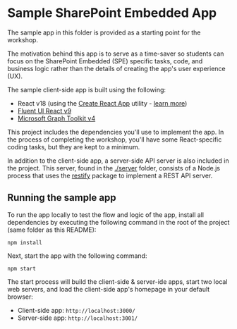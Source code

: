 # Sample SharePoint Embedded App

The sample app in this folder is provided as a starting point for the workshop.

The motivation behind this app is to serve as a time-saver so students can focus on the SharePoint Embedded (SPE) specific tasks, code, and business logic rather than the details of creating the app's user experience (UX).

The sample client-side app is built using the following:

- React v18 (using the [Create React App](https://create-react-app.dev/) utility - [learn more](./README-CRE.md))
- [Fluent UI React v9](https://react.fluentui.dev/)
- [Microsoft Graph Toolkit v4](https://learn.microsoft.com/graph/toolkit/overview)

This project includes the dependencies you'll use to implement the app. In the process of completing the workshop, you'll have some React-specific coding tasks, but they are kept to a minimum.

In addition to the client-side app, a server-side API server is also included in the project. This server, found in the [./server](./server) folder, consists of a Node.js process that uses the [restify](http://restify.com/) package to implement a REST API server.

## Running the sample app

To run the app locally to test the flow and logic of the app, install all dependencies by executing the following command in the root of the project (same folder as this README):

```console
npm install
```

Next, start the app with the following command:

```console
npm start
```

The start process will build the client-side & server-ide apps, start two local web servers, and load the client-side app's homepage in your default browser:

- Client-side app: `http://localhost:3000/`
- Server-side app: `http://localhost:3001/`
